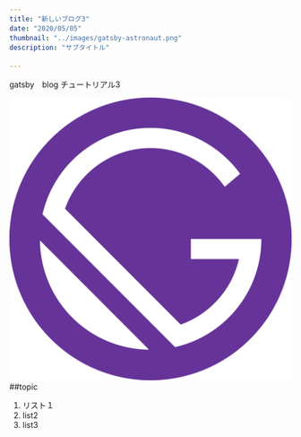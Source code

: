 ```yaml
---
title: "新しいブログ3"
date: "2020/05/05"
thumbnail: "../images/gatsby-astronaut.png"
description: "サブタイトル"

---
```


gatsby　blog チュートリアル3

![sample](../images/gatsby-icon.png)
##topic

1. リスト１
2. list2
3. list3